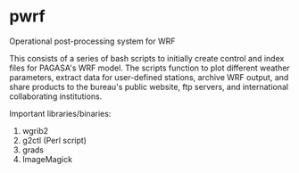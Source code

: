 # pwrf
Operational post-processing system for WRF

This consists of a series of bash scripts to initially create control and index files for PAGASA's WRF model. The scripts function to plot different weather parameters, extract data for user-defined stations, archive WRF output, and share products to the bureau's public website, ftp servers, and international collaborating institutions.

Important libraries/binaries:
1. wgrib2
2. g2ctl (Perl script)
3. grads
4. ImageMagick
